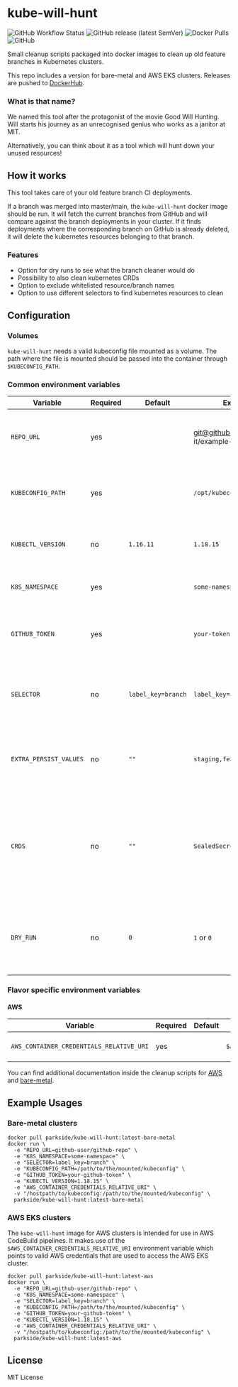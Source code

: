 # kube-will-hunt

![GitHub Workflow Status](https://img.shields.io/github/workflow/status/parkside-it/kube-will-hunt/build)
![GitHub release (latest SemVer)](https://img.shields.io/github/v/release/parkside-it/kube-will-hunt?sort=semver)
![Docker Pulls](https://img.shields.io/docker/pulls/parkside/kube-will-hunt)
![GitHub](https://img.shields.io/github/license/parkside-it/kube-will-hunt)

Small cleanup scripts packaged into docker images to clean up old feature branches in Kubernetes clusters.

This repo includes a version for bare-metal and AWS EKS clusters.
Releases are pushed to [DockerHub](https://hub.docker.com/r/parkside/kube-will-hunt).

### What is that name?

We named this tool after the protagonist of the movie Good Will Hunting.
Will starts his journey as an unrecognised genius who works as a janitor at MIT.

Alternatively, you can think about it as a tool which will hunt down your unused resources!


## How it works
This tool takes care of your old feature branch CI deployments.

If a branch was merged into master/main, the `kube-will-hunt` docker image should be run.
It will fetch the current branches from GitHub and will compare against the branch deployments in your cluster.
If it finds deployments where the corresponding branch on GitHub is already deleted, it will delete the kubernetes
resources belonging to that branch.

### Features
* Option for dry runs to see what the branch cleaner would do
* Possibility to also clean kubernetes CRDs
* Option to exclude whitelisted resource/branch names
* Option to use different selectors to find kubernetes resources to clean

## Configuration
### Volumes
`kube-will-hunt` needs a valid kubeconfig file mounted as a volume.
The path where the file is mounted should be passed into the container through `$KUBECONFIG_PATH`.

### Common environment variables
| Variable | Required | Default | Example | Description |
|---|---|---|---|---|
| `REPO_URL` | yes |  | git@github.com:parkside-it/example-repo.git | Full SSH repo URL to fetch the current branches from |
| `KUBECONFIG_PATH` | yes |   | `/opt/kubeconfig` | Kubeconfig that is used to access the k8s cluster for cleanup |
| `KUBECTL_VERSION` | no | `1.16.11` | `1.18.15` | This version of kubectl will be downloaded and used |
| `K8S_NAMESPACE` | yes |  | `some-namespace` | This k8s namespace will be cleaned up |
| `GITHUB_TOKEN` | yes |  | `your-token` | This token is used to access private GitHub repos |
| `SELECTOR` | no | `label_key=branch` | `label_key=app` | This k8s selector will be used to find old resources that need cleanup |
| `EXTRA_PERSIST_VALUES` | no | `""`  | `staging,feature-to-keep` | Comma separated list of names that should not be cleaned up |
| `CRDS` | no | `""` | `SealedSecret` | Comma separated list of custom k8s resource definitions that should also be taken into account during cleanup |
| `DRY_RUN` | no | `0` | `1` or `0` | If this is set to `1`, then the cleanup will only check what to clean but not delete anything |

### Flavor specific environment variables
#### AWS

| Variable | Required | Default | Example | Description |
|---|---|---|---|---|
| `AWS_CONTAINER_CREDENTIALS_RELATIVE_URI` | yes |  | `$AWS_CONTAINER_CREDENTIALS_RELATIVE_URI` | Used for authentication to AWS |

You can find additional documentation inside the cleanup scripts for [AWS](/aws/cleanup.sh) and [bare-metal](/bare-metal/cleanup.sh).

## Example Usages
### Bare-metal clusters

```shell
docker pull parkside/kube-will-hunt:latest-bare-metal
docker run \
  -e "REPO_URL=github-user/github-repo" \
  -e "K8S_NAMESPACE=some-namespace" \
  -e "SELECTOR=label_key=branch" \
  -e "KUBECONFIG_PATH=/path/to/the/mounted/kubeconfig" \
  -e "GITHUB_TOKEN=your-github-token" \
  -e "KUBECTL_VERSION=1.18.15" \
  -e "AWS_CONTAINER_CREDENTIALS_RELATIVE_URI" \
  -v "/hostpath/to/kubeconfig:/path/to/the/mounted/kubeconfig" \
  parkside/kube-will-hunt:latest-bare-metal
```

### AWS EKS clusters
The `kube-will-hunt` image for AWS clusters is intended for use in AWS CodeBuild pipelines.
It makes use of the `$AWS_CONTAINER_CREDENTIALS_RELATIVE_URI` environment variable 
which points to valid AWS credentials that are used to access the AWS EKS cluster.
```shell
docker pull parkside/kube-will-hunt:latest-aws
docker run \
  -e "REPO_URL=github-user/github-repo" \
  -e "K8S_NAMESPACE=some-namespace" \
  -e "SELECTOR=label_key=branch" \
  -e "KUBECONFIG_PATH=/path/to/the/mounted/kubeconfig" \
  -e "GITHUB_TOKEN=your-github-token" \
  -e "KUBECTL_VERSION=1.18.15" \
  -e "AWS_CONTAINER_CREDENTIALS_RELATIVE_URI" \
  -v "/hostpath/to/kubeconfig:/path/to/the/mounted/kubeconfig" \
  parkside/kube-will-hunt:latest-aws
```

## License
MIT License
